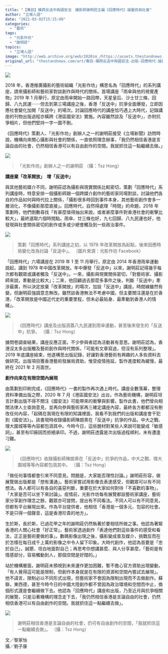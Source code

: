 ```yaml
---
title: "【專訪】橫跨反送中與國安法　攝影師謝明莊主編《回應時代》論藝術與社會"
author: "立場人語"
date: "2021-03-02T15:15:00"
categories:
  - "藝術"
tags:
  - "光影作坊"
  - "謝明莊"
topics:
  - "立場人語"
image: "http://web.archive.org/web/2020im_/https://assets.thestandnews.com/media/photos/tse-16_R1Enh_Gc2xnd2.png"
original_url: "thestandnews.com/art/專訪-橫跨反送中與國安法-出版-回應時代-論藝術與社會"
---
```

![](http://web.archive.org/web/2020im_/https://assets.thestandnews.com/media/photos/tse-16_R1Enh_Gc2xnd2.png)

2018 年，香港推廣攝影的藝術組織「光影作坊」構思名為「回應時代」的系列講座，請來攝影師和藝術家對談創作與時代的關係。首場講座「雨傘與他的視覺產物」2019 年 1 月舉行，原定由雨傘開始一路回帶，天星皇后、沙士廿三條、回歸、八九民運⋯⋯但去到第三場講座之後，香港「反送中」抗爭全面爆發，立即因應社會變化加開「反送中」的場次。討論回應時代的講座恰巧遇上大時代，記錄講座的刊物出版過程亦橫跨《港區國安法》實施。內容雖然談及「反送中」，亦附抗爭相片，但他們堅持一字一圖不刪。

《回應時代》策劃人、「光影作坊」創辦人之一的謝明莊接受《立場新聞》訪問時說，機構向來關心攝影與社會的關係，一直依照理念辦事，「我仍然相信香港是言論自由的社會，仍然相信香港可以有自由創作的空間。我就抓住這一點繼續去做。」

![](http://web.archive.org/web/2020im_/https://assets.thestandnews.com/media/photos/TseMingChong-03_YtAkF_vl3LcOl.jpg)
> 「光影作坊」創辦人之一的謝明莊 （攝：Tsz Hong）

**講座棄「改革開放」　增「反送中」**

與其他藝術媒介不同，謝明莊認為攝影與現實關係比較密切，策劃「回應時代」系列講座時，特意安排一個攝影師跟一個跨媒介創作的藝術家同場對談，討論他們各自的作品如何與時代拉上關係，「攝影很多時回到事件本身，其他藝術創作會多一層消化，不像攝影那麼直接」。回應時代，自然得處理「時間」的命題，2018 年策劃時，他們倒數尋找「有甚麼值得抽出來說，或者甚麼事件對香港社會的衝擊比較大」，最終選取六個時間點。雨傘、廿三條也好，九七回歸、八九民運也好，他發現與社會關係密切的創作或多或少總會觸及到一些政治事件。 

![](http://web.archive.org/web/2020im_/https://assets.thestandnews.com/media/photos/49826073_10156883839818374_6080593038709620736_n_oeY5n_XQNJSmT.jpg)
> 策劃「回應時代」系列講座之初，以 1978 年改革開放為起點，後來因應時局變化改為討論「反送中」。 （圖片來源：光影作坊 Facebook）

「回應時代」六場講座在 2019 年 1 至 11 月舉行，原定由 2014 年香港雨傘運動說起，講到 1978 年中國改革開放。年中爆發「反送中」以來，謝明莊記得幾乎每次都有觀眾或講者觸及「反送中」。一來，攝影與現實關係密切，「對藝術家、攝影師來說，牽動是比較大」；二來，他回顧過去那麼多事件之後，判斷「反送中」牽涉最廣，所以決定放棄「改革開放」的場次，加設「反送中」講座。時間線雖然有變，但謝明莊強調意念無改。雖然談香港無法不考慮中國，但主要關注還是在於香港，「改革開放是中國近代史的重要里程，但未必最貼身、最牽動到香港人的情緒」。

![](http://web.archive.org/web/2020im_/https://assets.thestandnews.com/media/photos/TseMingChong-06_iHx0Q_xz7CQOK.jpg)
> 《回應時代》講座及出版涵蓋八九民運到雨傘運動，甚至後來發生的「反送中」抗爭。 （攝：Tsz Hong）

據問卷調查結果，講座反應正面，不少參與者認為活動甚有意思。謝明莊認為，香港沒太多出版觸及藝術創作與時代關係，「可能有文章寫過，但沒有系列整理」。2019 年底講座結束，他遂構思出版記錄，好讓對香港藝術有興趣的人多些資料去做研究。出版項目獲香港藝術發展局資助，惟受疫情拖延，製作進度較為緩慢，最終在 2021 年 2 月面世。

**創作向來在有限空間內展現**

由策劃到印刷完成，《回應時代》一書的製作再次遇上時代。講座全數落幕，整理資料準備出版之際，2020 年 7 月《港區國安法》出台。作為藝術機構，謝明莊坦言計劃出版不得不關注《國安法》可能帶來的衝擊與影響。製作此書，他們曾向相關法律人士查詢意見，並再向參與藝術家再三確定講座內容，最終各方都都沒有刪改任何內容，「起碼在我現在有限的知識裡面，我看不到我們的出版和講座會干犯到《國安法》」。該書現時收錄攝影師陳朗熹在「反送中」抗爭的作品，中大之戰、理大圍城等等內容都包涵其中。今時今日，這些題材對某些人來說可能變成「敏感詞」，甚至有印廠因而拒絕承印。不過，謝明莊透露是次出版過程順利，未有遭逢刁難。

![](http://web.archive.org/web/2020im_/https://assets.thestandnews.com/media/photos/TseMingChong-07_vzsdC_7Zl1zUU.jpg)
> 《回應時代》收錄攝影師陳朗熹在「反送中」抗爭的作品，中大之戰、理大圍城等等內容都包涵其中。 （攝：Tsz Hong）

「做任何事情都會引來不同意見。問題是，大家能否理性討論。」謝明莊形容，做展覽做出版都是「想有溝通」。藝術家嘗試用影像去表達感受，但觀眾可以有不同想法。各人都可以有各自的喜惡判斷，重要在於大家如何對待「不喜歡的事物」，「大家是否可以坐下來討論」。疫情前，光影作坊每有展覽都設藝術家講座，藝術家分享創作理念之餘，觀眾亦可提問，提出有不同看法。不同人可以有不同意見，但都有平台展現出來。作為平台提供者，他相信「香港是一個多元、包容的社會。不是只得一個聲音，這是香港珍貴的地方」。

生於斯，長於斯，已過花甲之年的謝明莊仍然執著於要相信所做之事。他認為著緊香港的人關心社會「好正常」，藝術家透過創作「表達他們對這些事件的感受和看法，正正是藝術要做的事」。數碼影像出現之後，攝影變成普及媒介，挑戰反而在於怎樣在每日成千上萬的影像之中令人留下印象。大時代創作，他認為首要是「忠於自己」，誠懇、坦白地面對自己；再思考你想講甚麼、與人分享甚麼，「藝術是有情感部分，容易觸動到人，那個空間是好闊的。」

站於機構層面，謝明莊未預視到未來運作更加困難，暫不擔心官方資助出現變動，「有人覺得這可能是限制，但創作本身就是在有限的資源和空間內嘗試去展現」。他不諱言，限制必以不同形式出現，但藝術家不會因為限制出現而不去做創作。蘇聯，東西德，甚至今時今日的中國大陸創作都不曾因為政治環境和空間而中止，換個形式還是會繼續做下去。他認為「回應時代」講座和出版，乃至近月與抗爭相關的展覽，只是沿著機構的理念走下去，「我仍然相信香港是言論自由的社會，仍然相信香港可以有自由創作的空間。我就抓住這一點繼續去做」。

![](http://web.archive.org/web/2020im_/https://assets.thestandnews.com/media/photos/TseMingChong-02_GPHPV_EWGi7SW.jpg)
> 謝明莊相信香港是言論自由的社會，仍可有自由創作的空間，「我就抓住這一點繼續去做」。 （攝：Tsz Hong）

文／黎家怡  
攝／劉子康